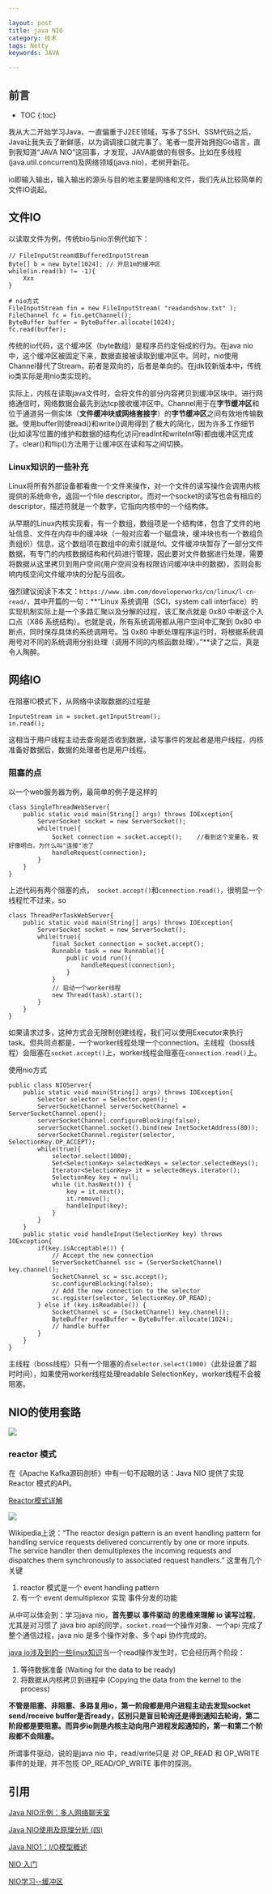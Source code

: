 ```yaml
---

layout: post
title: java NIO
category: 技术
tags: Netty
keywords: JAVA

---
```


## 前言 ##

* TOC
{:toc}

我从大二开始学习Java，一直偏重于J2EE领域，写多了SSH、SSM代码之后，Java让我失去了新鲜感，以为调调接口就完事了。笔者一度开始拥抱Go语言，直到我知道“JAVA NIO”这回事，才发现，JAVA能做的有很多。比如在多线程(java.util.concurrent)及网络领域(java.nio)，老树开新花。

io即输入输出，输入输出的源头与目的地主要是网络和文件，我们先从比较简单的文件IO说起。

## 文件IO

以读取文件为例，传统bio与nio示例代如下：

    // FileInputStream或BufferedInputStream
    Byte[] b = new byte[1024]; // 开启1m的缓冲区
    while(in.read(b) != -1){
        Xxx
    }
    
    # nio方式
    FileInputStream fin = new FileInputStream( "readandshow.txt" );
	FileChannel fc = fin.getChannel();
    ByteBuffer buffer = ByteBuffer.allocate(1024);
    fc.read(buffer);
   

传统的io代码，这个缓冲区（byte数组）是程序员约定俗成的行为。在java nio中，这个缓冲区被固定下来，数据直接被读取到缓冲区中。同时，nio使用Channel替代了Stream，前者是双向的，后者是单向的。在jdk较新版本中，传统io类实际是用nio类实现的。

实际上，内核在读取java文件时，会将文件的部分内容拷贝到缓冲区块中。进行网络通信时，网络数据会最先到达tcp接收缓冲区中。Channel用于在**字节缓冲区**和位于通道另一侧实体（**文件缓冲块或网络套接字**）的**字节缓冲区**之间有效地传输数据。使用buffer则使read()和write()调用得到了极大的简化，因为许多工作细节(比如读写位置的维护和数据的结构化访问readInt和writeInt等)都由缓冲区完成了。clear()和flip()方法用于让缓冲区在读和写之间切换。

### Linux知识的一些补充

Linux将所有外部设备都看做一个文件来操作，对一个文件的读写操作会调用内核提供的系统命令，返回一个file descriptor。而对一个socket的读写也会有相应的descriptor，描述符就是一个数字，它指向内核中的一个结构体。

从早期的Linux内核实现看，有一个数组，数组项是一个结构体，包含了文件的地址信息、文件在内存中的缓冲块（一般对应着一个磁盘块，缓冲块也有一个数组负责组织）信息，这个数组项在数组中的索引就是fd。文件缓冲块暂存了一部分文件数据，有专门的内核数据结构和代码进行管理，因此要对文件数据进行处理，需要将数据从这里拷贝到用户空间(用户空间没有权限访问缓冲块中的数据)，否则会影响内核空间文件缓冲块的分配与回收。

强烈建议阅读下本文：`https://www.ibm.com/developerworks/cn/linux/l-cn-read/`，其中开篇的一句：**“Linux 系统调用（SCI，system call interface）的实现机制实际上是一个多路汇聚以及分解的过程，该汇聚点就是 0x80 中断这个入口点（X86 系统结构）。也就是说，所有系统调用都从用户空间中汇聚到 0x80 中断点，同时保存具体的系统调用号。当 0x80 中断处理程序运行时，将根据系统调用号对不同的系统调用分别处理（调用不同的内核函数处理）。”**读了之后，真是令人陶醉。

## 网络IO

在阻塞IO模式下，从网络中读取数据的过程是

	InputeStream in = socket.getInputStream();
    in.read();
    
这相当于用户线程主动去查询是否收到数据，读写事件的发起者是用户线程，内核准备好数据后，数据的处理者也是用户线程。

### 阻塞的点

以一个web服务器为例，最简单的例子是这样的

    class SingleThreadWebServer{
        public static void main(String[] args) throws IOException{
            ServerSocket socket = new ServerSocket();
            while(true){
                Socket connection = socket.accept();	//看到这个变量名，我好像明白，为什么叫"连接"池了
                handleRequest(connection);
            }
        }
    }
    
上述代码有两个阻塞的点，` socket.accept()`和`connection.read()`，很明显一个线程忙不过来，so

    class ThreadPerTaskWebServer{
        public static void main(String[] args) throws IOException{
            ServerSocket socket = new ServerSocket();
            while(true){
                final Socket connection = socket.accept();
                Runnable task = new Runnable(){
                	public void run(){
                    	handleRequest(connection);
                    }
                }
                // 启动一个worker线程
                new Thread(task).start();
            }
        }
    }

如果请求过多，这种方式会无限制创建线程，我们可以使用Executor来执行task。但共同点都是，一个worker线程处理一个connection。主线程（boss线程）会阻塞在`socket.accept()`上，worker线程会阻塞在`connection.read()`上。

使用nio方式

    public class NIOServer{
        public static void main(String[] args) throws IOException{
            Selector selector = Selector.open();
            ServerSocketChannel serverSocketChannel = ServerSocketChannel.open();
            serverSocketChannel.configureBlocking(false);
            serverSocketChannel.socket().bind(new InetSocketAddress(80));
            serverSocketChannel.register(selector, SelectionKey.OP_ACCEPT);
            while(true){
            	selector.select(1000);
				Set<SelectionKey> selectedKeys = selector.selectedKeys();
				Iterator<SelectionKey> it = selectedKeys.iterator();
            	SelectionKey key = null;
				while (it.hasNext()) {
                    key = it.next();
                    it.remove();
                    handleInput(key);
		 		}
            }
        }
        public static void handleInput(SelectionKey key) throws IOException{
        	if(key.isAcceptable()) {
                // Accept the new connection
                ServerSocketChannel ssc = (ServerSocketChannel) key.channel();
                SocketChannel sc = ssc.accept();
                sc.configureBlocking(false);
                // Add the new connection to the selector
                sc.register(selector, SelectionKey.OP_READ);
            } else if (key.isReadable()) {
                SocketChannel sc = (SocketChannel) key.channel();
				ByteBuffer readBuffer = ByteBuffer.allocate(1024);
                // handle buffer
            }
        }
    }

主线程（boss线程）只有一个阻塞的点`selector.select(1000)`（此处设置了超时时间），如果使用worker线程处理readable SelectionKey，worker线程不会被阻塞。

## NIO的使用套路

![](/public/upload/other/framework_io.png)

### reactor 模式

在《Apache Kafka源码剖析》中有一句不起眼的话：Java NIO 提供了实现Reactor 模式的API。

[Reactor模式详解](http://www.blogjava.net/DLevin/archive/2015/09/02/427045.html)

![](/public/upload/netty/reactor_simple.png)

Wikipedia上说：“The reactor design pattern is an event handling pattern for handling service requests delivered concurrently by one or more inputs. The service handler then demultiplexes the incoming requests and dispatches them synchronously to associated request handlers.” 这里有几个关键

1. reactor 模式是一个 event handling pattern
2. 有一个 event demultiplexor 实现 事件分发的功能

从中可以体会到：学习java nio，**首先要以 事件驱动 的思维来理解 io 读写过程**，尤其是对习惯了 java bio api的同学，`socket.read`一个操作对象、一个api 完成了整个通信过程，java nio 是多个操作对象、多个api 协作完成的。

[java io涉及到的一些linux知识](http://qiankunli.github.io/2017/04/16/linux_io.html)当一个read操作发生时，它会经历两个阶段：

1. 等待数据准备 (Waiting for the data to be ready)
2. 将数据从内核拷贝到进程中 (Copying the data from the kernel to the process)

**不管是阻塞、非阻塞、多路复用io，第一阶段都是用户进程主动去发现socket send/receive buffer是否ready，区别只是盲目轮询还是得到通知去轮询，第二阶段都是要阻塞。而异步io则是内核主动向用户进程发起通知的，第一和第二个阶段都不会阻塞。**

所谓事件驱动，说的是java nio 中，read/write只是 对 OP_READ 和 OP_WRITE 事件的处理，并不包揽 OP_READ/OP_WRITE 事件的探测。

## 引用

[Java NIO示例：多人网络聊天室][]

[Java NIO使用及原理分析 (四)][]

[Java NIO1：I/O模型概述](http://www.cnblogs.com/xrq730/p/5074199.html)

[NIO 入门](http://www.ibm.com/developerworks/cn/education/java/j-nio/)

[NIO学习--缓冲区](http://www.cnblogs.com/xiaoluo501395377/archive/2012/10/30/2747001.html)

[Java NIO示例：多人网络聊天室]: http://www.cnblogs.com/yanghuahui/p/3686054.html
[Java NIO使用及原理分析 (四)]: http://blog.csdn.net/wuxianglong/article/details/6612282